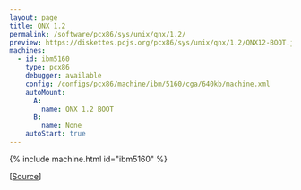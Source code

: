```yaml
---
layout: page
title: QNX 1.2
permalink: /software/pcx86/sys/unix/qnx/1.2/
preview: https://diskettes.pcjs.org/pcx86/sys/unix/qnx/1.2/QNX12-BOOT.jpg
machines:
  - id: ibm5160
    type: pcx86
    debugger: available
    config: /configs/pcx86/machine/ibm/5160/cga/640kb/machine.xml
    autoMount:
      A:
        name: QNX 1.2 BOOT
      B:
        name: None
    autoStart: true
---
```


{% include machine.html id="ibm5160" %}

[[Source](https://virtuallyfun.com/wordpress/2020/10/05/qnx-1-1-demo-disk/)]
